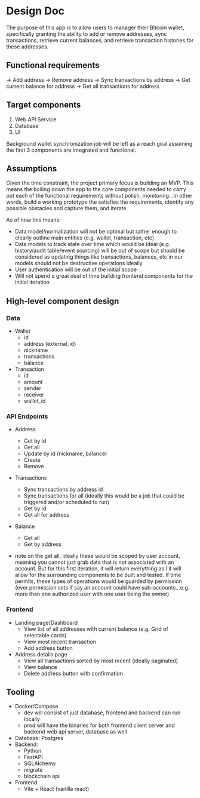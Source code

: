# Design Doc

The purpose of this app is to allow users to manager their Bitcoin wallet, specifically granting the ability to add or remove addresses, sync transactions, retrieve current balances, and retrieve transaction histories for these addresses.

## Functional requirements

-> Add address
-> Remove address
-> Sync transactions by address
-> Get current balance for address
-> Get all transactions for address

## Target components

1. Web API Service
2. Database
3. UI

Background wallet synchronization job will be left as a reach goal assuming the first 3 components are integrated and functional.

## Assumptions

Given the time constraint, the project primary focus is building an MVP. This means the boiling down the app to the core components needed to carry out each of the functional requirements without polish, monitoring...In other words, build a working prototype the satisfies the requirements, identify any possible obstacles and capture them, and iterate.

As of now this means:

* Data model/normalization will not be optimal but rather enough to clearly outline main entities (e.g. wallet, transaction, etc)
* Data models to track state over time which would be ideal (e.g. history/audit table/event sourcing) will be out of scope but should be considered as updating things like transactions, balances, etc in our models should not be destructive operations ideally
* User authentication will be out of the initial scope
* Will not spend a great deal of time building frontend components for the initial iteration

## High-level component design

### Data

* Wallet
  * id
  * address (external_id)
  * nickname
  * transactions
  * balance
* Transaction
  * id
  * amount
  * sender
  * receiver
  * wallet_id

### API Endpoints

* Address
  * Get by id
  * Get all
  * Update by id (nickname, balance)
  * Create
  * Remove
* Transactions
  * Sync transactions by address id
  * Sync transactions for all (ideally this would be a job that could be triggered and/or scheduled to run)
  * Get by id
  * Get all for address
* Balance
  * Get all
  * Get by address

* note on the get all, ideally these would be scoped by user account, meaning you cannot just grab data that is not associated with an account. But for this first iteration, it will return everything as I it will allow for the surrounding components to be built and tested. If time permits, these types of operations would be guarded by permission (ever permission sets if say an account could have sub-accounts...e.g. more than one authorized user with one user being the owner)

### Frontend

* Landing page/Dashboard
  * View list of all addresses with current balance (e.g. Grid of selectable cards)
  * View most recent transaction
  * Add address button
* Address details page
  * View all transactions sorted by most recent (ideally paginated)
  * View balance
  * Delete address button with confirmation

## Tooling

* Docker/Compose
  * dev will consist of just database, frontend and backend can run locally
  * prod will have the binaries for both frontend client server and backend web api server, database as well
* Database: Postgres
* Backend:
  * Python
  * FastAPI
  * SQLAlchemy
  * migrate
  * blockchain api
* Frontend
  * Vite + React (vanilla react)
